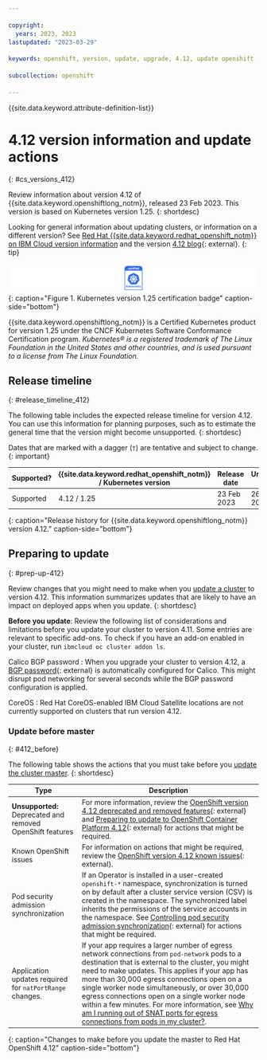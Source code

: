 ```yaml
---

copyright:
  years: 2023, 2023
lastupdated: "2023-03-29"

keywords: openshift, version, update, upgrade, 4.12, update openshift

subcollection: openshift

---
```


{{site.data.keyword.attribute-definition-list}}





# 4.12 version information and update actions
{: #cs_versions_412}

Review information about version 4.12 of {{site.data.keyword.openshiftlong_notm}}, released 23 Feb 2023. This version is based on Kubernetes version 1.25. 
{: shortdesc}

Looking for general information about updating clusters, or information on a different version? See [Red Hat {{site.data.keyword.redhat_openshift_notm}} on IBM Cloud version information](/docs/openshift?topic=openshift-openshift_changelog) and the version [4.12 blog](https://cloud.redhat.com/blog/whats-new-in-red-hat-openshift-4.12-blog){: external}.
{: tip}

![This badge indicates Kubernetes version 1.25 certification for {{site.data.keyword.openshiftlong_notm}}](images/certified-kubernetes-color.svg){: caption="Figure 1. Kubernetes version 1.25 certification badge" caption-side="bottom"}

{{site.data.keyword.openshiftlong_notm}} is a Certified Kubernetes product for version 1.25 under the CNCF Kubernetes Software Conformance Certification program. _Kubernetes® is a registered trademark of The Linux Foundation in the United States and other countries, and is used pursuant to a license from The Linux Foundation._

## Release timeline 
{: #release_timeline_412}

The following table includes the expected release timeline for version 4.12. You can use this information for planning purposes, such as to estimate the general time that the version might become unsupported. 
{: shortdesc}

Dates that are marked with a dagger (`†`) are tentative and subject to change.
{: important}

| Supported? | {{site.data.keyword.redhat_openshift_notm}} / Kubernetes version | Release date | Unsupported date |
| --- | --- | --- | --- |
| Supported | 4.12 / 1.25 | 23 Feb 2023 | 26 Feb 2025`†` |
{: caption="Release history for {{site.data.keyword.openshiftlong_notm}} version 4.12." caption-side="bottom"}

## Preparing to update
{: #prep-up-412}

Review changes that you might need to make when you [update a cluster](/docs/openshift?topic=openshift-update) to version 4.12. This information summarizes updates that are likely to have an impact on deployed apps when you update.
{: shortdesc}

**Before you update**: Review the following list of considerations and limitations before you update your cluster to version 4.11. Some entries are relevant to specific add-ons. To check if you have an add-on enabled in your cluster, run `ibmcloud oc cluster addon ls`. 

Calico BGP password
:   When you upgrade your cluster to version 4.12, a [BGP password](https://docs.tigera.io/calico/latest/reference/resources/bgppeer#bgppassword){: external} is automatically configured for Calico. This might disrupt pod networking for several seconds while the BGP password configuration is applied. 

CoreOS
:   Red Hat CoreOS-enabled IBM Cloud Satellite locations are not currently supported on clusters that run version 4.12.

### Update before master
{: #412_before}

The following table shows the actions that you must take before you [update the cluster master](/docs/openshift?topic=openshift-update#master).
{: shortdesc}

| Type | Description |
| --- | --- |
| **Unsupported:** Deprecated and removed OpenShift features | For more information, review the [OpenShift version 4.12 deprecated and removed features](https://docs.openshift.com/container-platform/4.12/release_notes/ocp-4-12-release-notes.html#ocp-4-12-deprecated-removed-features){: external} and [Preparing to update to OpenShift Container Platform 4.12](https://docs.openshift.com/container-platform/4.12/updating/updating-cluster-prepare.html#updating-cluster-prepare){: external} for actions that might be required. |
| Known OpenShift issues | For information on actions that might be required, review the [OpenShift version 4.12 known issues](https://docs.openshift.com/container-platform/4.12/release_notes/ocp-4-12-release-notes.html#ocp-4-12-known-issues){: external}. |
| Pod security admission synchronization | If an Operator is installed in a user-created `openshift-*` namespace, synchronization is turned on by default after a cluster service version (CSV) is created in the namespace. The synchronized label inherits the permissions of the service accounts in the namespace. See [Controlling pod security admission synchronization](https://docs.openshift.com/container-platform/4.12/authentication/understanding-and-managing-pod-security-admission.html#security-context-constraints-psa-opting_understanding-and-managing-pod-security-admission){: external} for actions that might be required. |
| Application updates required for `natPortRange` changes. | If your app requires a larger number of egress network connections from `pod-network` pods to a destination that is external to the cluster, you might need to make updates. This applies if your app has more than 30,000 egress connections open on a single worker node simultaneously, or over 30,000 egress connections open on a single worker node within a few minutes. For more information, see [Why am I running out of SNAT ports for egress connections from pods in my cluster?](/docs/openshift?topic=openshift-ts-network-snat-125). |
{: caption="Changes to make before you update the master to Red Hat OpenShift 4.12" caption-side="bottom"}

